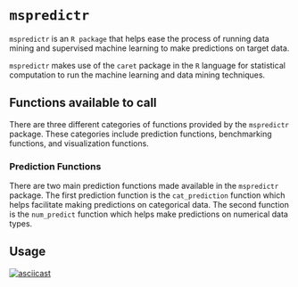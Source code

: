 # `mspredictr`

`mspredictr` is an `R package` that helps ease the process of running data mining and supervised machine learning to make predictions on target data.

`mspredictr` makes use of the `caret` package in the `R` language for statistical computation to run the machine learning and data mining techniques.

## Functions available to call

There are three different categories of functions provided by the `mspredictr` package. These categories include prediction functions, benchmarking functions, and visualization functions.

### Prediction Functions

There are two main prediction functions made available in the `mspredictr` package. The first prediction function is the `cat_prediction` function which helps facilitate making predictions on categorical data. The second function is the `num_predict` function which helps make predictions on numerical data types. 

## Usage

[![asciicast](https://asciinema.org/a/41901.png)](https://asciinema.org/a/41901)
